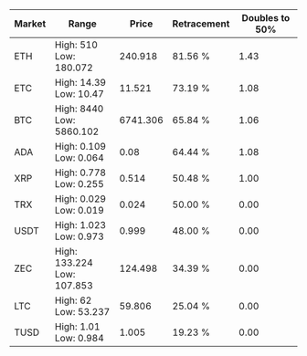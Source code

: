 | Market | Range | Price| Retracement | Doubles to 50% |
| --- | --- | --- | --- | --- |
| ETH | High: 510<br />Low: 180.072 | 240.918 | 81.56 % | 1.43 |
| ETC | High: 14.39<br />Low: 10.47 | 11.521 | 73.19 % | 1.08 |
| BTC | High: 8440<br />Low: 5860.102 | 6741.306 | 65.84 % | 1.06 |
| ADA | High: 0.109<br />Low: 0.064 | 0.08 | 64.44 % | 1.08 |
| XRP | High: 0.778<br />Low: 0.255 | 0.514 | 50.48 % | 1.00 |
| TRX | High: 0.029<br />Low: 0.019 | 0.024 | 50.00 % | 0.00 |
| USDT | High: 1.023<br />Low: 0.973 | 0.999 | 48.00 % | 0.00 |
| ZEC | High: 133.224<br />Low: 107.853 | 124.498 | 34.39 % | 0.00 |
| LTC | High: 62<br />Low: 53.237 | 59.806 | 25.04 % | 0.00 |
| TUSD | High: 1.01<br />Low: 0.984 | 1.005 | 19.23 % | 0.00 |
